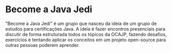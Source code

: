 # Become a Java Jedi

"Become a Java Jedi" é um grupo que nasceu da ideia de um grupo de estudos para certificações Java. A ideia é fazer encontros presenciais para discutir de forma estruturada todos os tópicos da OCAJP, fazendo desafios, exercícios e tentando aplicar os conceitos em um projeto open-source para outras pessoas poderem aprender. 
